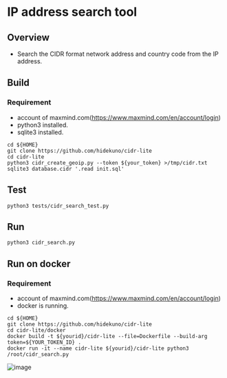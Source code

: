 IP address search tool
=================

## Overview
- Search the CIDR format network address and country code from the IP address.

## Build
### Requirement
- account of maxmind.com(https://www.maxmind.com/en/account/login)
- python3 installed.
- sqlite3 installed.

```
cd ${HOME}
git clone https://github.com/hidekuno/cidr-lite
cd cidr-lite
python3 cidr_create_geoip.py --token ${your_token} >/tmp/cidr.txt
sqlite3 database.cidr '.read init.sql'
```

## Test
```
python3 tests/cidr_search_test.py
```

## Run
```
python3 cidr_search.py
```

## Run on docker
### Requirement
- account of maxmind.com(https://www.maxmind.com/en/account/login)
- docker is running.

```
cd ${HOME}
git clone https://github.com/hidekuno/cidr-lite
cd cidr-lite/docker
docker build -t ${yourid}/cidr-lite --file=Dockerfile --build-arg token=${YOUR_TOKEN_ID} .
docker run -it --name cidr-lite ${yourid}/cidr-lite python3 /root/cidr_search.py
```
![image](https://user-images.githubusercontent.com/22115777/67066250-a798f900-f1ac-11e9-9765-861678a7d32b.png)
